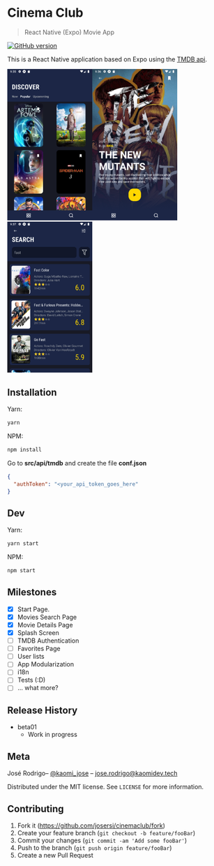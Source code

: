 # Cinema Club

> React Native (Expo) Movie App

[![GitHub version](https://badge.fury.io/gh/josersi%2Fcinemaclub.svg)](https://badge.fury.io/gh/josersi%2Fcinemaclub)

This is a React Native application based on Expo using the [TMDB api](https://www.themoviedb.org/).

<img src="showcase/screenshot_01.png" width="195" /><img src="showcase/screenshot_02.png" width="195" /><img src="showcase/screenshot_03.png" width="195" />

## Installation

Yarn:

```sh
yarn
```

NPM:

```sh
npm install
```

Go to **src/api/tmdb** and create the file **conf.json**

```json
{
  "authToken": "<your_api_token_goes_here"
}
```

## Dev

Yarn:

```sh
yarn start
```

NPM:

```sh
npm start
```


## Milestones

 - [x] Start Page.
 - [x] Movies Search Page
 - [x] Movie Details Page
 - [x] Splash Screen
 - [ ] TMDB Authentication
 - [ ] Favorites Page
 - [ ] User lists
 - [ ] App Modularization
 - [ ] i18n
 - [ ] Tests (:D)
 - [ ] ... what more?

## Release History

* beta01
    * Work in progress
    

## Meta

José Rodrigo– [@kaomi_jose](https://twitter.com/kaomi_jose) – jose.rodrigo@kaomidev.tech

Distributed under the MIT license. See ``LICENSE`` for more information.

## Contributing

1. Fork it (<https://github.com/josersi/cinemaclub/fork>)
2. Create your feature branch (`git checkout -b feature/fooBar`)
3. Commit your changes (`git commit -am 'Add some fooBar'`)
4. Push to the branch (`git push origin feature/fooBar`)
5. Create a new Pull Request
